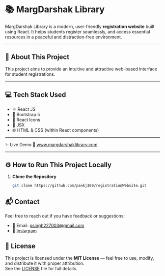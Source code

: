 # 📚 **MargDarshak Library**

MargDarshak Library is a modern, user-friendly **registration website** built using React. It helps students register seamlessly, and access essential resources in a peaceful and distraction-free environment.

---

## 📝 **About This Project**

This project aims to provide an intuitive and attractive web-based interface for student registrations.

---

## 💻 **Tech Stack Used**

- ⚛️ React JS  
- 🎨 Bootstrap 5  
- 🧩 React Icons  
- 📁 JSX  
- 🌐 HTML & CSS (within React components)

---

✨ Live Demo
🔗 www.margdarshaklibrary.com

---
## ⚙️ **How to Run This Project Locally**

1. **Clone the Repository**
   ```bash
   git clone https://github.com/pankj369/registrationWebsite.git

## 📬 **Contact**
Feel free to reach out if you have feedback or suggestions:

- 📧 Email: psingh227003@gmail.com
- 📸 [Instagram](https://instagram.com/ai.pankj24) 

## 📄 License

This project is licensed under the **MIT License** — feel free to use, modify, and distribute it with proper attribution.  
See the [LICENSE](./LICENSE) file for full details.

